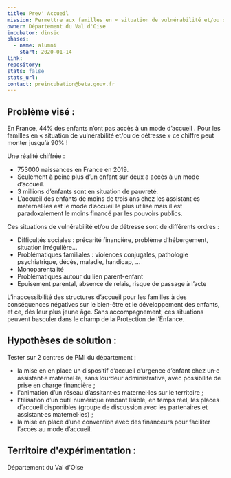 ```yaml
---
title: Prev' Accueil
mission: Permettre aux familles en « situation de vulnérabilité et/ou de détresse » d’accéder à un dispositif d’accueil d’urgence d’enfant chez une assistante maternelle, sans lourdeur administrative, avec une possibilité de prise en charge financière.
owner: Département du Val d'Oise
incubator: dinsic 
phases:
  - name: alumni
    start: 2020-01-14
link:
repository: 
stats: false 
stats_url: 
contact: preincubation@beta.gouv.fr
---
```


## Problème visé :
En France, 44% des enfants n’ont pas accès à un mode d’accueil .
Pour les familles en « situation de vulnérabilité et/ou de détresse » ce chiffre peut monter jusqu’à 90% !

Une réalité chiffrée :
- 753000 naissances en France en 2019.
- Seulement à peine plus d’un enfant sur deux a accès à un mode d’accueil.
- 3 millions d’enfants sont en situation de pauvreté.
- L’accueil des enfants de moins de trois ans chez les assistant·es maternel·les est le mode d’accueil le plus utilisé mais il est paradoxalement le moins financé par les pouvoirs publics.

Ces situations de vulnérabilité et/ou de détresse sont de différents ordres :
- Difficultés sociales : précarité financière, problème d’hébergement, situation irrégulière…
- Problématiques familiales : violences conjugales, pathologie psychiatrique, décès, maladie, handicap, …
- Monoparentalité
- Problématiques autour du lien parent-enfant
- Epuisement parental, absence de relais, risque de passage à l’acte

L’inaccessibilité des structures d’accueil pour les familles à des conséquences négatives sur le bien-être et le développement des enfants, et ce, dès leur plus jeune âge.
Sans accompagnement, ces situations peuvent basculer dans le champ de la Protection de l’Enfance.

## Hypothèses de solution : 
Tester sur 2 centres de PMI du département :
- la mise en en place un dispositif d’accueil d’urgence d’enfant chez un·e assistant·e maternel·le, sans lourdeur administrative, avec possibilité de prise en charge financière ;
- l'animation d’un réseau d’assitant·es maternel·les sur le territoire ;
- l'tilisation d’un outil numérique rendant lisible, en temps réel, les places d’accueil disponibles (groupe de discussion avec les partenaires et assistant·es maternel·les) ;
- la mise en place d’une convention avec des financeurs pour faciliter l’accès au mode d’accueil.

## Territoire d'expérimentation : 
Département du Val d'Oise
